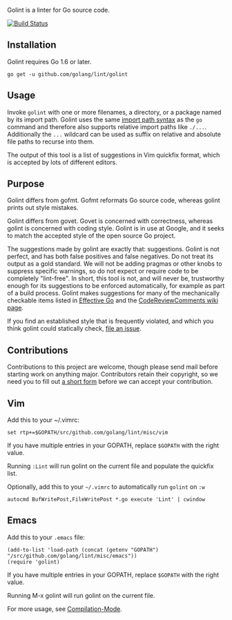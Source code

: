 Golint is a linter for Go source code.

[![Build Status](https://travis-ci.org/golang/lint.svg?branch=master)](https://travis-ci.org/golang/lint)

## Installation

Golint requires Go 1.6 or later.

    go get -u github.com/golang/lint/golint

## Usage

Invoke `golint` with one or more filenames, a directory, or a package named
by its import path. Golint uses the same
[import path syntax](https://golang.org/cmd/go/#hdr-Import_path_syntax) as
the `go` command and therefore
also supports relative import paths like `./...`. Additionally the `...`
wildcard can be used as suffix on relative and absolute file paths to recurse
into them.

The output of this tool is a list of suggestions in Vim quickfix format,
which is accepted by lots of different editors.

## Purpose

Golint differs from gofmt. Gofmt reformats Go source code, whereas
golint prints out style mistakes.

Golint differs from govet. Govet is concerned with correctness, whereas
golint is concerned with coding style. Golint is in use at Google, and it
seeks to match the accepted style of the open source Go project.

The suggestions made by golint are exactly that: suggestions.
Golint is not perfect, and has both false positives and false negatives.
Do not treat its output as a gold standard. We will not be adding pragmas
or other knobs to suppress specific warnings, so do not expect or require
code to be completely "lint-free".
In short, this tool is not, and will never be, trustworthy enough for its
suggestions to be enforced automatically, for example as part of a build process.
Golint makes suggestions for many of the mechanically checkable items listed in
[Effective Go](https://golang.org/doc/effective_go.html) and the
[CodeReviewComments wiki page](https://golang.org/wiki/CodeReviewComments).

If you find an established style that is frequently violated, and which
you think golint could statically check,
[file an issue](https://github.com/golang/lint/issues).

## Contributions

Contributions to this project are welcome, though please send mail before
starting work on anything major. Contributors retain their copyright, so we
need you to fill out
[a short form](https://developers.google.com/open-source/cla/individual)
before we can accept your contribution.

## Vim

Add this to your ~/.vimrc:

    set rtp+=$GOPATH/src/github.com/golang/lint/misc/vim

If you have multiple entries in your GOPATH, replace `$GOPATH` with the right value.

Running `:Lint` will run golint on the current file and populate the quickfix list.

Optionally, add this to your `~/.vimrc` to automatically run `golint` on `:w`

    autocmd BufWritePost,FileWritePost *.go execute 'Lint' | cwindow


## Emacs

Add this to your `.emacs` file:

    (add-to-list 'load-path (concat (getenv "GOPATH")  "/src/github.com/golang/lint/misc/emacs"))
    (require 'golint)

If you have multiple entries in your GOPATH, replace `$GOPATH` with the right value.

Running M-x golint will run golint on the current file.

For more usage, see [Compilation-Mode](http://www.gnu.org/software/emacs/manual/html_node/emacs/Compilation-Mode.html).
